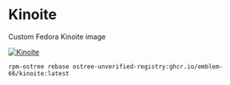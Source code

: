 # Kinoite
Custom Fedora Kinoite image

[![Kinoite](https://github.com/Emblem-66/Kinoite/actions/workflows/build.yml/badge.svg)](https://github.com/Emblem-66/Kinoite/actions/workflows/build.yml)

```
rpm-ostree rebase ostree-unverified-registry:ghcr.io/emblem-66/kinoite:latest
```
